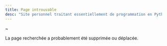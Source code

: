 ```yaml
---
title: Page introuvable
desc: "Site personnel traitant essentiellement de programmation en Python, Ruby, TeX, R..."
---
```


~

La page recherchée a probablement été supprimée ou déplacée.
